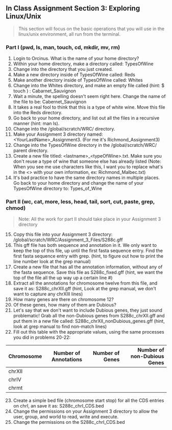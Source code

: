 ## In Class Assignment Section 3: Exploring Linux/Unix

>This section will focus on the basic operations that you will use in the linux/unix environment, all run from the terminal.

### Part I (pwd, ls, man, touch, cd, mkdir, mv, rm)

1. Login to Orcinus.   What is the name of your home directory?
2. Within your home directory, make a directory called: TypesOfWine
3. Change into the directory that you just created.
4. Make a new directory inside of TypesOfWine called: Reds
5. Make another directory inside of TypesOfWine called: Whites
6. Change into the Whites directory, and make an empty file called (hint: $ touch <filename>) : Cabarnet_Sauvignon
7. Wait a minute, the spelling doesn't seem right here.  Change the name of the file to be: Cabernet_Sauvignon
8. It takes a real fool to think that this is a type of white wine.  Move this file into the Reds directory.
9. Go back to your home directory, and list out all the files in a recursive manner (hint: man ls).
10. Change into the /global/scratch/WRC/ directory.
11. Make your Assignment 3 directory named: \<YourLastName\>_Assignment3. (For me it's Richmond_Assignment3)
12. Change into the TypesOfWine directory in the /global/scratch/WRC/ parent directory. 
13. Create a new file titled: \<lastname\>_\<typeOfWine\>.txt.  Make sure you don't reuse a type of wine that someone else has already listed  (Note: When you see me use characters like this, I want you to replace what's in the <> with your own information, ex: Richmond_Malbec.txt)
14. It's bad practice to have the same directory names in multiple places.  Go back to your home directory and change the name of your TypesOfWine directory to: Types_of_Wine

### Part II (wc, cat, more, less, head, tail, sort, cut, paste, grep, chmod)
> Note: All the work for part II should take place in your Assignment 3 directory

15. Copy this file into your Assignment 3 directory: /global/scratch/WRC/Assignment_3_Files/S288c.gff
16. This gff file has both sequence and annotation in it.  We only want to keep the top of this file, up until the first fasta sequence entry.  Find the first fasta sequence entry with grep. (hint, to figure out how to print the line number look at the grep manual)
17. Create a new file that has all the annotation information, without any of the fasta sequence.  Save this file as S288c_fixed.gff  (hint, we want the top of the file all the up way up a certain line #)
18. Extract all the annotations for chromosome twelve from this file, and save it as: S288c_chrXII.gff  (hint, Look at the grep manual, we don't want to capture any chrXIII lines)
19. How many genes are there on chromosome 12?
20. Of these genes, how many of them are Dubious?
21. Let's say that we don't want to include Dubious genes, they just sound problematic!  Grab all the non-Dubious genes from S288c_chrXII.gff and put them in a new file called: S288c_chrXII_nonDubious_genes.gff (hint, look at grep manual to find non-match lines)
22. Fill out this table with the appropriate values, using the same processes you did in problems 20-22:

| Chromosome    | Number of Annotations | Number of Genes  | Number of non-Dubious Genes |
| :------------- |:-------------:| -----:|----:|
| chrXII        |   |  |  |
| chrIV         |   |  |  | 
| chrmt         |   |  |  |

23. Create a simple bed file (chromosome  start   stop) for all the CDS entries on chrI, an save it as: S288c_chrI_CDS.bed
24. Change the permissions on your Assignment 3 directory to allow the user, group, and world to read, write and execute.
25. Change the permissions on the S288c_chrI_CDS.bed






